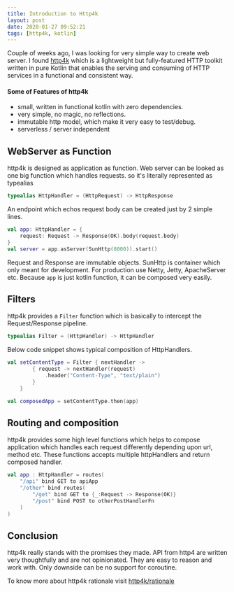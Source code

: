 ```yaml
---
title: Introduction to Http4k
layout: post
date: 2020-01-27 09:52:21
tags: [http4k, kotlin]
---
```


Couple of weeks ago, I was looking for very simple way to create web server.
I found [http4k] which is a lightweight but fully-featured HTTP toolkit
written in pure Kotlin that enables the serving and consuming of HTTP services
in a functional and consistent way.

#### Some of Features of http4k

- small, written in functional kotlin with zero dependencies.
- very simple, no magic, no reflections.
- immutable http model, which make it very easy to test/debug.
- serverless / server independent

## WebServer as Function

http4k is designed as application as function.
Web server can be looked as one big function which handles requests.
so it's literally represented as typealias

```kotlin
typealias HttpHandler = (HttpRequest) -> HttpResponse
```

An endpoint which echos request body can be created just by 2 simple lines.

```kotlin
val app: HttpHandler = {
    request: Request -> Response(OK).body(request.body)
}
val server = app.asServer(SunHttp(8000)).start()
```

Request and Response are immutable objects.
SunHttp is container which only meant for development.
For production use Netty, Jetty, ApacheServer etc.
Because `app` is just kotlin function, it can be composed very easily.

## Filters

http4k provides a `Filter` function which is basically
to intercept the Request/Response pipeline.

```kotlin
typealias Filter = (HttpHandler) -> HttpHandler
```

Below code snippet shows typical composition of HttpHandlers.

```kotlin
val setContentType = Filter { nextHandler ->
        { request -> nextHandler(request)
            .header("Content-Type", "text/plain")
        }
    }

val composedApp = setContentType.then(app)
```

## Routing and composition

http4k provides some high level functions which helps to compose application
which handles each request differently depending upon url, method etc.
These functions accepts multiple httpHandlers and return composed handler.

```kotlin
val app : HttpHandler = routes(
    "/api" bind GET to apiApp
    "/other" bind routes(
        "/get" bind GET to {_:Request -> Response(OK)}
        "/post" bind POST to otherPostHandlerFn
    )
)
```

## Conclusion

http4k really stands with the promises they made.
API from http4 are written very thoughtfully and are not opinionated.
They are easy to reason and work with.
Only downside can be no support for coroutine.

To know more about http4k rationale visit [http4k/rationale](https://www.http4k.org/rationale/)

[http4k]: https://www.http4k.org/

